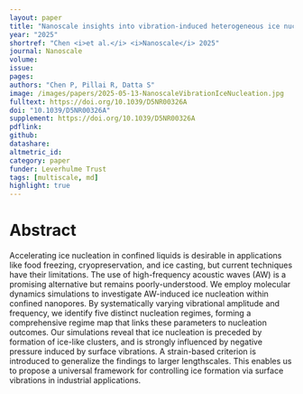```yaml
---
layout: paper
title: "Nanoscale insights into vibration-induced heterogeneous ice nucleation"
year: "2025"
shortref: "Chen <i>et al.</i> <i>Nanoscale</i> 2025"
journal: Nanoscale
volume: 
issue: 
pages: 
authors: "Chen P, Pillai R, Datta S"
image: /images/papers/2025-05-13-NanoscaleVibrationIceNucleation.jpg
fulltext: https://doi.org/10.1039/D5NR00326A
doi: "10.1039/D5NR00326A"
supplement: https://doi.org/10.1039/D5NR00326A
pdflink: 
github:
datashare:
altmetric_id: 
category: paper
funder: Leverhulme Trust
tags: [multiscale, md]
highlight: true
---
```


# Abstract 

Accelerating ice nucleation in confined liquids is desirable in applications like food freezing, cryopreservation, and ice casting, but current techniques have their limitations. The use of high-frequency acoustic waves (AW) is a promising alternative but remains poorly-understood. We employ molecular dynamics simulations to investigate AW-induced ice nucleation within confined nanopores. By systematically varying vibrational amplitude and frequency, we identify five distinct nucleation regimes, forming a comprehensive regime map that links these parameters to nucleation outcomes. Our simulations reveal that ice nucleation is preceded by formation of ice-like clusters, and is strongly influenced by negative pressure induced by surface vibrations. A strain-based criterion is introduced to generalize the findings to larger lengthscales. This enables us to propose a universal framework for controlling ice formation via surface vibrations in industrial applications.
